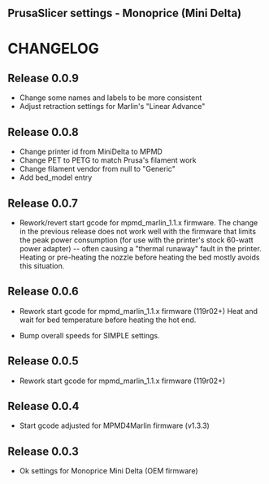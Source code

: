 ## PrusaSlicer settings - Monoprice (Mini Delta)

# CHANGELOG

## Release 0.0.9

* Change some names and labels to be more consistent
* Adjust retraction settings for Marlin's "Linear Advance"

## Release 0.0.8

* Change printer id from MiniDelta to MPMD
* Change PET to PETG to match Prusa's filament work
* Change filament vendor from null to "Generic"
* Add bed_model entry

## Release 0.0.7

* Rework/revert start gcode for mpmd_marlin_1.1.x firmware. The
  change in the previous release does not work well with the
  firmware that limits the peak power consumption (for use with
  the printer's stock 60-watt power adapter) -- often causing a
  "thermal runaway" fault in the printer. Heating or pre-heating
  the nozzle before heating the bed mostly avoids this situation.

## Release 0.0.6

* Rework start gcode for mpmd_marlin_1.1.x firmware (119r02+)
  Heat and wait for bed temperature before heating the hot end.

* Bump overall speeds for SIMPLE settings.

## Release 0.0.5

* Rework start gcode for mpmd_marlin_1.1.x firmware (119r02+)

## Release 0.0.4

* Start gcode adjusted for MPMD4Marlin firmware (v1.3.3)

## Release 0.0.3

* Ok settings for Monoprice Mini Delta (OEM firmware)
